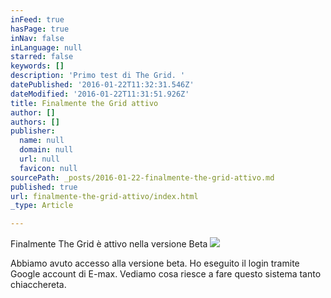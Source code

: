 ```yaml
---
inFeed: true
hasPage: true
inNav: false
inLanguage: null
starred: false
keywords: []
description: 'Primo test di The Grid. '
datePublished: '2016-01-22T11:32:31.546Z'
dateModified: '2016-01-22T11:31:51.926Z'
title: Finalmente the Grid attivo
author: []
authors: []
publisher:
  name: null
  domain: null
  url: null
  favicon: null
sourcePath: _posts/2016-01-22-finalmente-the-grid-attivo.md
published: true
url: finalmente-the-grid-attivo/index.html
_type: Article

---
```

Finalmente The Grid è attivo nella versione Beta
![](https://the-grid-user-content.s3-us-west-2.amazonaws.com/d9cafee9-0b49-4895-afbb-6d9a95092d84.jpg)

Abbiamo avuto accesso alla versione beta. Ho eseguito il login tramite Google account di E-max. Vediamo cosa riesce a fare questo sistema tanto chiacchereta.